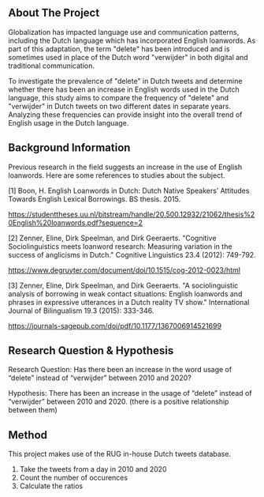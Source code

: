 ## About The Project

Globalization has impacted language use and communication patterns, including the Dutch language which has incorporated English loanwords. As part of this adaptation, the term "delete" has been introduced and is sometimes used in place of the Dutch word "verwijder" in both digital and traditional communication.

To investigate the prevalence of "delete" in Dutch tweets and determine whether there has been an increase in English words used in the Dutch language, this study aims to compare the frequency of "delete" and "verwijder" in Dutch tweets on two different dates in separate years. Analyzing these frequencies can provide insight into the overall trend of English usage in the Dutch language.

## Background Information

Previous research in the field suggests an increase in the use of English loanwords. Here are some references to studies about the subject.

[1] Boon, H. English Loanwords in Dutch: Dutch Native Speakers’ Attitudes Towards English Lexical Borrowings. BS thesis. 2015.

https://studenttheses.uu.nl/bitstream/handle/20.500.12932/21062/thesis%20English%20loanwords.pdf?sequence=2

[2] Zenner, Eline, Dirk Speelman, and Dirk Geeraerts. "Cognitive Sociolinguistics meets loanword research: Measuring variation in the success of anglicisms in Dutch." Cognitive Linguistics 23.4 (2012): 749-792.

https://www.degruyter.com/document/doi/10.1515/cog-2012-0023/html

[3] Zenner, Eline, Dirk Speelman, and Dirk Geeraerts. "A sociolinguistic analysis of borrowing in weak contact situations: English loanwords and phrases in expressive utterances in a Dutch reality TV show." International Journal of Bilingualism 19.3 (2015): 333-346.

https://journals-sagepub.com/doi/pdf/10.1177/1367006914521699


## Research Question & Hypothesis

Research Question: Has there been an increase in the word usage of “delete” instead of “verwijder” between 2010
and 2020?

Hypothesis: There has been an increase in the usage of “delete” instead of “verwijder” between 2010 and
2020. (there is a positive relationship between them)

## Method

This project makes use of the RUG in-house Dutch tweets database.

1. Take the tweets from a day in 2010 and 2020
2. Count the number of occurences
3. Calculate the ratios


